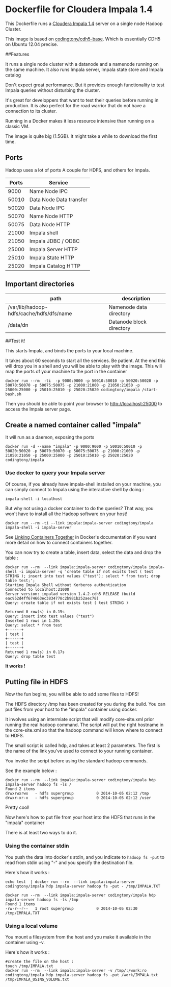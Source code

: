 Dockerfile for Cloudera Impala 1.4
==

This Dockerfile runs a [Cloudera Impala 1.4](http://impala.io/) server on a single node Hadoop Cluster.

This image is based on [codingtony/cdh5-base](https://github.com/codingtony/docker/tree/master/cdh5-base). Which is essentially CDH5 on Ubuntu 12.04 precise.

##Features

It runs a single node cluster with a datanode and a namenode running on the same machine.
It also runs Impala server, Impala state store and Impala catalog


Don't expect great performance. But it provides enough functionality to test Impala queries without disturbing the cluster.

It's great for developpers that want to test their queries before running in production.
It is also perfect for the road warrior that do not have a connection to its cluster.

Running in a Docker makes it less resource intensive than running on a classic VM.


The image is quite big (1.5GB). It might take a while to download the first time.


Ports
---
Hadoop uses a lot of ports
A couple for HDFS, and others for Impala.

| Ports | Service |
| --- | ---
| 9000 | Name Node IPC |
| 50010 | Data Node Data transfer |
| 50020 | Data Node IPC |
| 50070 | Name Node HTTP |
| 50075 | Data Node HTTP |
| 21000 | Impala shell |
| 21050 | Impala JDBC / ODBC |
| 25000 | Impala Server HTTP |
| 25010 | Impala State HTTP |
| 25020 | Impala Catalog HTTP |

Important directories
---

| path | description
|--- |---
| /var/lib/hadoop-hdfs/cache/hdfs/dfs/name | Namenode data directory
| /data/dn | Datanode block directory



##Test it!


This starts Impala, and binds the ports to your local machine.

It takes about 60 seconds to start all the services. Be patient.
At the end this will drop you in a shell and you will be able to play with the image.
This will map the ports of your machine to the port in the container

```
docker run --rm  -ti  -p 9000:9000 -p 50010:50010 -p 50020:50020 -p 50070:50070 -p 50075:50075 -p 21000:21000 -p 21050:21050 -p 25000:25000 -p 25010:25010 -p 25020:25020 codingtony/impala /start-bash.sh
```

Then you should be able to point your browser to [http://localhost:25000](http://localhost:25000) to access the Impala server page.



## Create a named container called "impala" 
It will run as a daemon, exposing the ports
```
docker run -d --name "impala" -p 9000:9000 -p 50010:50010 -p 50020:50020 -p 50070:50070 -p 50075:50075 -p 21000:21000 -p 21050:21050 -p 25000:25000 -p 25010:25010 -p 25020:25020 codingtony/impala
```

### Use docker to query your Impala server


Of course, if you already have impala-shell installed on your machine, you can simply connect to Impala using the interactive shell by doing :

```
impala-shell -i localhost
```

But why not using a docker container to do the queries? That way, you won't have to install all the Hadoop software on your host!
```
docker run --rm -ti --link impala:impala-server codingtony/impala impala-shell -i impala-server
```
See [Linking Containers Together](https://docs.docker.com/userguide/dockerlinks/) in Docker's documentation if you want more detail on how to connect containers together.


You can now try to create a table, insert data, select the data and drop the table :

```
docker run --rm  --link impala:impala-server codingtony/impala impala-shell -i impala-server -q 'create table if not exists test ( test STRING ); insert into test values ("test"); select * from test; drop table test;';
Starting Impala Shell without Kerberos authentication
Connected to localhost:21000
Server version: impalad version 1.4.2-cdh5 RELEASE (build eac952d4ff674663ec3834778c2b981b252aec78)
Query: create table if not exists test ( test STRING )

Returned 0 row(s) in 0.15s
Query: insert into test values ("test")
Inserted 1 rows in 1.20s
Query: select * from test
+------+
| test |
+------+
| test |
+------+
Returned 1 row(s) in 0.17s
Query: drop table test
```

**It works !**


## Putting file in HDFS

Now the fun begins, you will be able to add some files to HDFS!

The HDFS directory /tmp has been created for you during the build.
You can put files from your host to the "impala" container using docker.

It involves using an intermiate script that will modify core-site.xml prior running the real hadoop command.
The script will put the right hostname in the core-site.xml so that the hadoop command will know where to connect to HDFS.

The small script is called hdp, and takes at least 2 parameters.
The first is the name of the link you've used to connect to your running container.

You invoke the script before using the standard hadoop commands.

See the example below :
```
docker run --rm  --link impala:impala-server codingtony/impala hdp impala-server hadoop fs -ls /
Found 2 items
drwxrwxrwx   - hdfs supergroup          0 2014-10-05 02:12 /tmp
drwxr-xr-x   - hdfs supergroup          0 2014-10-05 02:12 /user
```

Pretty cool!


Now here's how to put file from your host into the HDFS that runs in the "impala" container

There is at least two ways to do it.

### Using the container stdin

You push the data into docker's stdin, and you indicate to ``hadoop fs -put`` to read from stdin using "-" and you specify the destination file.

Here's how it works :
```
echo test  | docker run --rm  --link impala:impala-server codingtony/impala hdp impala-server hadoop fs -put - /tmp/IMPALA.TXT

docker run --rm  --link impala:impala-server codingtony/impala hdp impala-server hadoop fs -ls /tmp
Found 1 items
-rw-r--r--   1 root supergroup          0 2014-10-05 02:30 /tmp/IMPALA.TXT
```

### Using a local volume

You mount a filesystem from the host and you make it available in the container using -v. 

Here's how it works :
```
#create the file on the host :
touch /tmp/IMPALA.txt
docker run --rm  --link impala:impala-server -v /tmp/:/work:ro codingtony/impala hdp impala-server hadoop fs -put /work/IMPALA.txt /tmp/IMPALA_USING_VOLUME.txt
```





